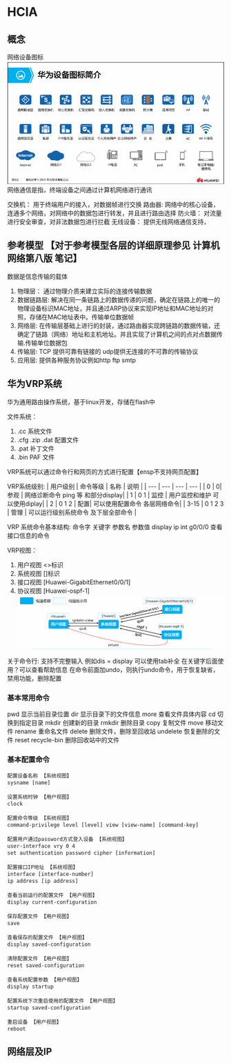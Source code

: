 # HCIA
## 概念
网络设备图标
![华为网络图标](./img/华为设备图片.jpg)
网络通信是指，终端设备之间通过计算机网络进行通讯

交换机： 用于终端用户的接入，对数据帧进行交换
路由器:  网络中的核心设备，连通多个网络，对网络中的数据包进行转发，并且进行路由选择
防火墙： 对流量进行安全审查，对非法数据包进行拦截
无线设备： 提供无线网络通信支持，


## 参考模型 【对于参考模型各层的详细原理参见 **计算机网络第八版 笔记**】
数据是信息传输的载体

1. 物理层： 通过物理介质来建立实际的连接传输数据
2. 数据链路层: 解决在同一条链路上的数据传递的问题，确定在链路上的唯一的物理设备标识MAC地址，并且通过ARP协议来实现IP地址和MAC地址的对照，存储在MAC地址表中。传输单位数据帧
3. 网络层: 在传输层基础上进行的封装，通过路由器实现跨链路的数据传输，还确定了链路（网络）地址和主机地址。并且实现了计算机之间的点对点数据传输.传输单位数据包
4. 传输层: TCP 提供可靠有链接的 udp提供无连接的不可靠的传输协议
5. 应用层: 提供各种服务协议例如http ftp smtp

## 华为VRP系统
华为通用路由操作系统，基于linux开发，存储在flash中

文件系统： 
1. .cc 系统文件
2. .cfg .zip .dat 配置文件
3. .pat 补丁文件
4. .bin PAF 文件

VRP系统可以通过命令行和网页的方式进行配置【ensp不支持网页配置】

VRP系统级别:
| 用户级别 | 命令等级 | 名称 | 说明 |
| --- | --- | --- | --- |
| 0 | 0| 参观 | 网络诊断命令 ping 等 和部分display|
| 1 | 0 1 | 监控 |  用户监控和维护 可以使用diplay|
| 2 | 0 1 2 | 配置| 可以使用配置命令 各层网络命令|
| 3-15 | 0 1 2 3 | 管理 | 可以运行级别系统命令 及下层全部命令 |


VRP 系统命令基本结构:
命令字 关键字 参数名 参数值
display ip int g0/0/0 查看接口信息的命令


VRP视图： 
1. 用户视图 <>标识
2. 系统视图 []标识
3. 接口视图 \[Huawei-GigabitEthernet0/0/1]
4. 协议视图 \[Huawei-ospf-1]
![华为网络图标](./img/华为VRP系统视图.png)

关于命令行:
支持不完整输入 例如dis = display
可以使用tab补全
在关键字后面使用？可以查看帮助信息
在命令前面加undo，则执行undo命令，用于恢复缺省，禁用功能，删除配置


### 基本常用命令
pwd 显示当前目录位置
dir 显示目录下的文件信息
more 查看文件具体内容
cd 切换到指定目录
mkdir 创建新的目录
rmkdir 删除目录
copy 复制文件
move 移动文件
rename 重命名文件
delete 删除文件，删除至回收站
undelete 恢复删除的文件
reset recycle-bin 删除回收站中的文件

### 基本配置命令
```
配置设备名称 【系统视图】
sysname [name]

设置系统时钟 【用户视图】
clock

配置命令等级 【系统视图】
command-privilege level [level] view [view-name] [command-key]

配置用户通过password方式登入设备 【系统视图】
user-interface vry 0 4 
set authentication password cipher [information]

配置接口IP地址 【系统视图】
interface [interface-number]
ip address [ip address]

查看当前运行的配置文件 【用户视图】
display current-configuration

保存配置文件 【用户视图】
save

查看保存的配置文件 【用户视图】
display saved-configuration

清除配置文件 【用户视图】
reset saved-configuration

查看系统配置参数 【用户视图】
display startup

配置系统下次重启使用的配置文件 【用户视图】
startup saved-configuration 

重启设备 【用户视图】
reboot

```
## 网络层及IP